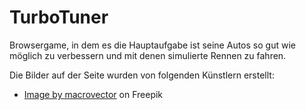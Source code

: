 # TurboTuner

Browsergame, in dem es die Hauptaufgabe ist seine Autos so gut wie möglich zu verbessern und mit denen simulierte Rennen zu fahren.

Die Bilder auf der Seite wurden von folgenden Künstlern erstellt:
- <a href="https://www.freepik.com/free-vector/realistic-car-headlights-ad-composition-headlights-with-green-purple-illumination_13841402.htm#page=2&query=tuning%20car&position=1&from_view=search&track=ais&uuid=bbebc944-6986-4562-ba3a-3ab37069bd21">Image by macrovector</a> on Freepik